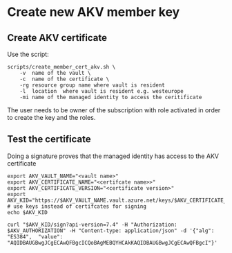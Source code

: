 # Create new AKV member key
## Create AKV certificate
Use the script:
```
scripts/create_member_cert_akv.sh \
    -v  name of the vault \
    -c  name of the certificate \
    -rg resource group name where vault is resident
    -l  location  where vault is resident e.g. westeurope
    -mi name of the managed identity to access the ceritificate
```
The user needs to be owner of the subscription with role activated in order to create the key and the roles.
## Test the certificate
Doing a signature proves that the managed identity has access to the AKV certificate
```
export AKV_VAULT_NAME="<vault name>"
export AKV_CERTIFICATE_NAME="<certifcate name>>"
export AKV_CERTIFICATE_VERSION="<certificate version>"
export AKV_KID="https://$AKV_VAULT_NAME.vault.azure.net/keys/$AKV_CERTIFICATE_NAME/$AKV_CERTIFICATE_VERSION"  # use keys instead of certifcates for signing
echo $AKV_KID

curl "$AKV_KID/sign?api-version=7.4" -H "Authorization: $AKV_AUTHORIZATION" -H "Content-type: application/json" -d '{"alg": "ES384",  "value": "AQIDBAUGBwgJCgECAwQFBgcICQoBAgMEBQYHCAkKAQIDBAUGBwgJCgECAwQFBgcI"}'
```